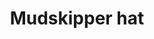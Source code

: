 ---
layout: item
title: Mudskipper hat
item-id: 6665
datatable: true
id: 6665
name: "Mudskipper hat"
members: true
lowalch: 0
highalch: 0
examine: "Fishy, damp and smelly."
monsters:
  - id: 2592
    name: "Mogre"
    members: true
    combat_level: 60
    wiki_url: "https://oldschool.runescape.wiki/w/Mogre"
    drops:
      - quantity: "1"
        rarity: 0.0390625
    image: "https://oldschool.runescape.wiki/images/thumb/6/6e/Mogre.png/150px-Mogre.png?94ffa"
---